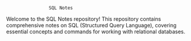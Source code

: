                     SQL Notes

                    
Welcome to the SQL Notes repository! This repository contains comprehensive notes on SQL (Structured Query Language), covering essential concepts and commands for working with relational databases.
